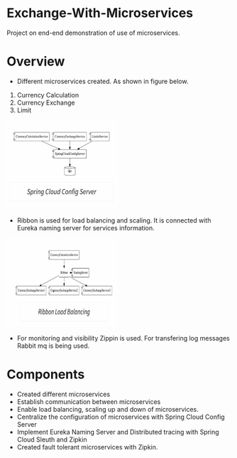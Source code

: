 # Exchange-With-Microservices
Project on end-end demonstration of use of microservices.

# Overview
- Different microservices created. As shown in figure below.
1. Currency Calculation
2. Currency Exchange
3. Limit 
<img src="Images/overview.jpeg" width=250 height=200/>

- Ribbon is used for load balancing and scaling. It is connected with Eureka naming server for services information.
<img src="Images/Ribbon.jpeg" width=250 height=200/>

- For monitoring and visibility Zippin is used. For transfering log messages Rabbit mq is being used.

# Components
- Created different microservices
- Establish communication between microservices
- Enable load balancing, scaling up and down of microservices. 
- Centralize the configuration of microservices with Spring Cloud Config Server
- Implement Eureka Naming Server and Distributed tracing with Spring Cloud Sleuth and Zipkin
- Created fault tolerant microservices with Zipkin.
